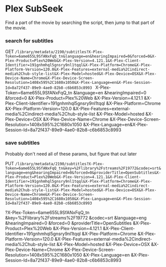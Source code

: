 # Plex SubSeek

Find a part of the movie by searching the script, then jump to that part of the movie.

### search for subtitles

GET
`/library/metadata/2190/subtitles?X-Plex-Token=6ame655L9SfANxFqQ_tn&language=en&hearingImpaired=0&forced=0&X-Plex-Product=Plex%20Web&X-Plex-Version=4.121.1&X-Plex-Client-Identifier=191gnhmhql5gnsry9nl1tqql&X-Plex-Platform=Chrome&X-Plex-Platform-Version=120.0&X-Plex-Features=external-media%2Cindirect-media%2Chub-style-list&X-Plex-Model=hosted&X-Plex-Device=OSX&X-Plex-Device-Name=Chrome&X-Plex-Device-Screen-Resolution=1408x595%2C1680x1050&X-Plex-Language=en&X-Plex-Session-Id=8a72f437-89e9-4ae0-82b8-c6b6853c8993
`
X-Plex-Token=6ame655L9SfANxFqQ_tn
&language=en
&hearingImpaired=0
&forced=0
&X-Plex-Product=Plex%20Web
&X-Plex-Version=4.121.1
&X-Plex-Client-Identifier=191gnhmhql5gnsry9nl1tqql
&X-Plex-Platform=Chrome
&X-Plex-Platform-Version=120.0
&X-Plex-Features=external-media%2Cindirect-media%2Chub-style-list
&X-Plex-Model=hosted
&X-Plex-Device=OSX
&X-Plex-Device-Name=Chrome
&X-Plex-Device-Screen-Resolution=1408x595%2C1680x1050
&X-Plex-Language=en&X-Plex-Session-Id=8a72f437-89e9-4ae0-82b8-c6b6853c8993

### save subtitles

Probably don't need all of these params, but figure that out later

PUT
`/library/metadata/2190/subtitles?X-Plex-Token=6ame655L9SfANxFqQ_tn&key=%2Flibrary%2Fstreams%2F19772&codec=srt&language=eng&hearingImpaired=0&forced=0&providerTitle=OpenSubtitles&X-Plex-Product=Plex%20Web&X-Plex-Version=4.121.1&X-Plex-Client-Identifier=191gnhmhql5gnsry9nl1tqql&X-Plex-Platform=Chrome&X-Plex-Platform-Version=120.0&X-Plex-Features=external-media%2Cindirect-media%2Chub-style-list&X-Plex-Model=hosted&X-Plex-Device=OSX&X-Plex-Device-Name=Chrome&X-Plex-Device-Screen-Resolution=1408x595%2C1680x1050&X-Plex-Language=en&X-Plex-Session-Id=8a72f437-89e9-4ae0-82b8-c6b6853c8993
`

?X-Plex-Token=6ame655L9SfANxFqQ_tn
&key=%2Flibrary%2Fstreams%2F19772
&codec=srt
&language=eng
&hearingImpaired=0
&forced=0
&providerTitle=OpenSubtitles
&X-Plex-Product=Plex%20Web
&X-Plex-Version=4.121.1
&X-Plex-Client-Identifier=191gnhmhql5gnsry9nl1tqql
&X-Plex-Platform=Chrome
&X-Plex-Platform-Version=120.0
&X-Plex-Features=external-media%2Cindirect-media%2Chub-style-list
&X-Plex-Model=hosted
&X-Plex-Device=OSX
&X-Plex-Device-Name=Chrome
&X-Plex-Device-Screen-Resolution=1408x595%2C1680x1050
&X-Plex-Language=en
&X-Plex-Session-Id=8a72f437-89e9-4ae0-82b8-c6b6853c8993
